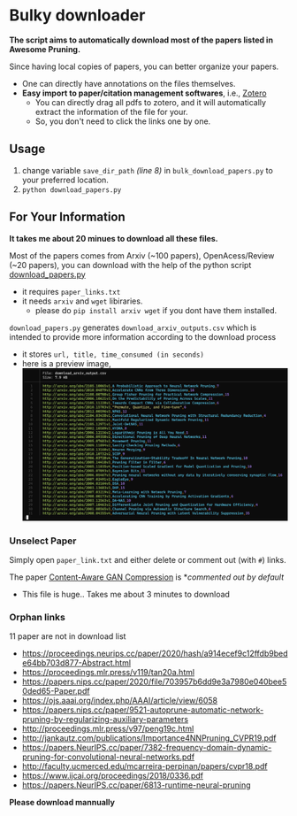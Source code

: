 # Bulky downloader
**The script aims to automatically download most of the papers listed in Awesome Pruning.**

Since having local copies of papers, you can better organize your papers.
- One can directly have annotations on the files themselves.
- **Easy import to paper/citation management softwares**, i.e., [Zotero](https://www.zotero.org/)
  - You can directly drag all pdfs to zotero, and it will automatically extract the information of the file for your.
  - So, you don't need to click the links one by one.

## Usage
1. change variable `save_dir_path` *(line 8)* in `bulk_download_papers.py` to your preferred location.
2. `python download_papers.py`

## For Your Information
**It takes me about 20 minues to download all these files.**

Most of the papers comes from Arxiv (~100 papers), OpenAcess/Review (~20 papers), you can download with the help of the python script [download_papers.py](download_papers.py)
- it requires `paper_links.txt`
- it needs `arxiv` and `wget` libiraries.
  - please do `pip install arxiv wget` if you dont have them installed.

`download_papers.py` generates `download_arxiv_outputs.csv` which is intended to provide more information according to the download process
- it stores `url, title, time_consumed (in seconds)`
- here is a preview image, ![preview_image](download_arxiv_output.png)

### Unselect Paper
Simply open `paper_link.txt` and either delete or comment out (with `#`) links.

The paper [Content-Aware GAN Compression](https://arxiv.org/abs/2104.02244) is **commented out by default*
- This file is huge.. Takes me about 3 minutes to download

### Orphan links
11 paper are not in download list
- https://proceedings.neurips.cc/paper/2020/hash/a914ecef9c12ffdb9bede64bb703d877-Abstract.html
- https://proceedings.mlr.press/v119/tan20a.html
- https://papers.nips.cc/paper/2020/file/703957b6dd9e3a7980e040bee50ded65-Paper.pdf
- https://ojs.aaai.org/index.php/AAAI/article/view/6058
- https://papers.nips.cc/paper/9521-autoprune-automatic-network-pruning-by-regularizing-auxiliary-parameters
- http://proceedings.mlr.press/v97/peng19c.html
- http://jankautz.com/publications/Importance4NNPruning_CVPR19.pdf
- https://papers.NeurIPS.cc/paper/7382-frequency-domain-dynamic-pruning-for-convolutional-neural-networks.pdf
- http://faculty.ucmerced.edu/mcarreira-perpinan/papers/cvpr18.pdf
- https://www.ijcai.org/proceedings/2018/0336.pdf
- https://papers.NeurIPS.cc/paper/6813-runtime-neural-pruning

**Please download mannually**

